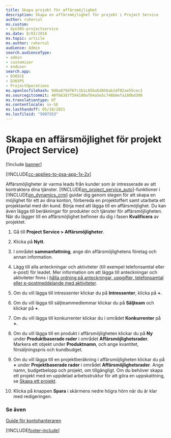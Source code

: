 ```yaml
---
title: Skapa projekt för affärsmöjlighet
description: Skapa en affärsmöjlighet för projekt i Project Service
author: ruhercul
ms.custom:
- dyn365-projectservice
ms.date: 8/03/2018
ms.topic: article
ms.author: ruhercul
audience: Admin
search.audienceType:
- admin
- customizer
- enduser
search.app:
- D365CE
- D365PS
- ProjectOperations
ms.openlocfilehash: 9d8a879df6fc1b1c85ba5d856ab1df02ae55cec1
ms.sourcegitcommit: 40f68387f594180af64a5e5c748b6efa188bd300
ms.translationtype: HT
ms.contentlocale: sv-SE
ms.lasthandoff: 05/10/2021
ms.locfileid: "5997353"
---
```

# <a name="create-a-project-opportunity-project-service"></a>Skapa en affärsmöjlighet för projekt (Project Service)

[!include [banner](../includes/psa-now-project-operations.md)]

[!INCLUDE[cc-applies-to-psa-app-1x-2x](../includes/cc-applies-to-psa-app-1x-2x.md)]

Affärsmöjligheter är varma leads från kunder som är intresserade av att kontraktera dina tjänster. [!INCLUDE[pn_project_service_auto](../includes/pn-project-service-auto.md)]-funktioner i [!INCLUDE[pn_dynamics_crm](../includes/pn-dynamics-crm.md)] guidar dig genom stegen för att skapa en möjlighet för ett av dina konton, förbereda en projektoffert samt utarbeta ett projektavtal med din kund. Börja med att lägga till en affärsmöjlighet. Du kan även lägga till beräkningar för produkter och tjänster för affärsmöjligheten. När du lägger till en affärsmöjlighet befinner du dig i fasen **Kvalificera** av projektet.  
  
1.  Gå till **Project Service > Affärsmöjligheter**.  
  
2.  Klicka på **Nytt**.  
  
3.  I området **sammanfattning**, ange din affärsmöjlighetens företag och annan information.  
  
4.  Lägg till alla anteckningar och aktiviteter (till exempel telefonsamtal eller e-post) för leadet. Mer information om att lägga till anteckningar och aktiviteter finns i [hålla ordning på anteckningar, uppgifter, telefonsamtal eller e-postmeddelande med aktiviteter](/dynamics365/customerengagement/on-premises/basics/work-with-activities).  
  
5.  Om du vill lägga till intressenter klickar du på **Intressenter**, klicka på **+**.  
  
6.  Om du vill lägga till säljteammedlemmar klickar du på **Säljteam** och klickar på **+**.  
  
7.  Om du vill lägga till konkurrenter klickar du i området **Konkurrenter** på **+**.  
  
8.  Om du vill lägga till en produkt i affärsmöjligheten klickar du på **Ny** under **Produktbaserade rader** i området **Affärsmöjlighetsrader**. Markera ett objekt under **Produktnamn**, och ange kvantitet, försäljningspris och kundbudget.  
  
9. Om du vill lägga till en projektberäkning i affärsmöjligheten klickar du på **+** under **Projektbaserade rader** i området **Affärsmöjlighetsrader**. Ange namn, budgetbelopp och projekt, om tillgängligt. Om du behöver skapa ett projekt med en uppdelad arbetsstruktur för att göra en uppskattning, se [Skapa ett projekt](../psa/create-project.md).  
  
10. Klicka på knappen **Spara** i skärmens nedre högra hörn när du är klar med redigeringen.  
  
### <a name="see-also"></a>Se även  
 [Guide för kontohanteraren](../psa/account-manager-guide.md)


[!INCLUDE[footer-include](../includes/footer-banner.md)]